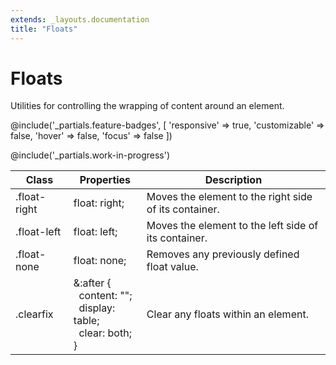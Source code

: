 ```yaml
---
extends: _layouts.documentation
title: "Floats"
---
```


# Floats

<div class="text-xl text-slate-light mb-4">
    Utilities for controlling the wrapping of content around an element.
</div>

@include('_partials.feature-badges', [
    'responsive' => true,
    'customizable' => false,
    'hover' => false,
    'focus' => false
])

@include('_partials.work-in-progress')

<div class="border-t border-grey-lighter">
    <table class="w-full text-left" style="border-collapse: collapse;">
        <thead>
          <tr>
              <th class="text-sm font-semibold text-grey-darker p-2 bg-grey-lightest">Class</th>
              <th class="text-sm font-semibold text-grey-darker p-2 bg-grey-lightest">Properties</th>
              <th class="text-sm font-semibold text-grey-darker p-2 bg-grey-lightest">Description</th>
          </tr>
        </thead>
        <tbody class="align-baseline">
            <tr>
                <td class="p-2 border-t border-smoke-light font-mono text-xs text-purple-dark whitespace-no-wrap">.float-right</td>
                <td class="p-2 border-t border-smoke-light font-mono text-xs text-blue-dark whitespace-no-wrap">float: right;</td>
                <td class="p-2 border-t border-smoke-light text-sm text-grey-darker">Moves the element to the right side of its container.</td>
            </tr>
            <tr>
                <td class="p-2 border-t border-smoke-light font-mono text-xs text-purple-dark whitespace-no-wrap">.float-left</td>
                <td class="p-2 border-t border-smoke-light font-mono text-xs text-blue-dark whitespace-no-wrap">float: left;</td>
                <td class="p-2 border-t border-smoke-light text-sm text-grey-darker">Moves the element to the left side of its container.</td>
            </tr>
            <tr>
                <td class="p-2 border-t border-smoke-light font-mono text-xs text-purple-dark whitespace-no-wrap">.float-none</td>
                <td class="p-2 border-t border-smoke-light font-mono text-xs text-blue-dark whitespace-no-wrap">float: none;</td>
                <td class="p-2 border-t border-smoke-light text-sm text-grey-darker">Removes any previously defined float value.</td>
            </tr>
            <tr>
                <td class="p-2 border-t border-smoke-light font-mono text-xs text-purple-dark whitespace-no-wrap">.clearfix</td>
                <td class="p-2 border-t border-smoke-light font-mono text-xs text-blue-dark whitespace-no-wrap">
                    &amp;:after {<br>
                    &nbsp;&nbsp;content: "";<br>
                    &nbsp;&nbsp;display: table;<br>
                    &nbsp;&nbsp;clear: both;<br>
                    }
                </td>
                <td class="p-2 border-t border-smoke-light text-sm text-grey-darker">Clear any floats within an element.</td>
            </tr>
        </tbody>
    </table>
</div>
